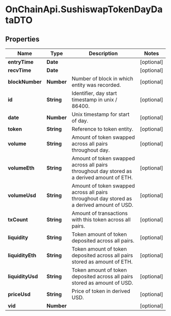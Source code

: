 # OnChainApi.SushiswapTokenDayDataDTO

## Properties

Name | Type | Description | Notes
------------ | ------------- | ------------- | -------------
**entryTime** | **Date** |  | [optional] 
**recvTime** | **Date** |  | [optional] 
**blockNumber** | **Number** | Number of block in which entity was recorded. | [optional] 
**id** | **String** | Identifier, day start timestamp in unix / 86400. | [optional] 
**date** | **Number** | Unix timestamp for start of day. | [optional] 
**token** | **String** | Reference to token entity. | [optional] 
**volume** | **String** | Amount of token swapped across all pairs throughout day. | [optional] 
**volumeEth** | **String** | Amount of token swapped across all pairs throughout day stored as a derived amount of ETH. | [optional] 
**volumeUsd** | **String** | Amount of token swapped across all pairs throughout day stored as a derived amount of USD. | [optional] 
**txCount** | **String** | Amount of transactions with this token across all pairs. | [optional] 
**liquidity** | **String** | Token amount of token deposited across all pairs. | [optional] 
**liquidityEth** | **String** | Token amount of token deposited across all pairs stored as amount of ETH. | [optional] 
**liquidityUsd** | **String** | Token amount of token deposited across all pairs stored as amount of USD. | [optional] 
**priceUsd** | **String** | Price of token in derived USD. | [optional] 
**vid** | **Number** |  | [optional] 


